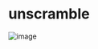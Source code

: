 # unscramble

![image](https://github.com/user-attachments/assets/aa9ce4f3-d6f7-4370-bd94-c41e1ee2f894)
